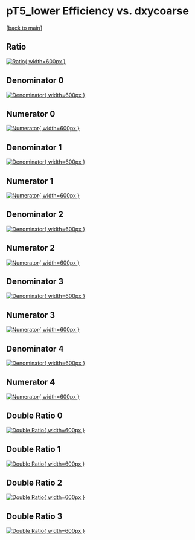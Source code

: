 # pT5_lower Efficiency vs. dxycoarse

[[back to main](./)]



## Ratio

[![Ratio](../mtv/var/pT5_lower_vtr_211_1_eff_dxycoarse.png){ width=600px }](../mtv/var/pT5_lower_vtr_211_1_eff_dxycoarse.pdf)

## Denominator 0

[![Denominator](../mtv/den/pT5_lower_vtr_211_1_eff_dxycoarse_den0.png){ width=600px }](../mtv/den/pT5_lower_vtr_211_1_eff_dxycoarse_den0.pdf)

## Numerator 0

[![Numerator](../mtv/num/pT5_lower_vtr_211_1_eff_dxycoarse_num0.png){ width=600px }](../mtv/num/pT5_lower_vtr_211_1_eff_dxycoarse_num0.pdf)

## Denominator 1

[![Denominator](../mtv/den/pT5_lower_vtr_211_1_eff_dxycoarse_den1.png){ width=600px }](../mtv/den/pT5_lower_vtr_211_1_eff_dxycoarse_den1.pdf)

## Numerator 1

[![Numerator](../mtv/num/pT5_lower_vtr_211_1_eff_dxycoarse_num1.png){ width=600px }](../mtv/num/pT5_lower_vtr_211_1_eff_dxycoarse_num1.pdf)

## Denominator 2

[![Denominator](../mtv/den/pT5_lower_vtr_211_1_eff_dxycoarse_den2.png){ width=600px }](../mtv/den/pT5_lower_vtr_211_1_eff_dxycoarse_den2.pdf)

## Numerator 2

[![Numerator](../mtv/num/pT5_lower_vtr_211_1_eff_dxycoarse_num2.png){ width=600px }](../mtv/num/pT5_lower_vtr_211_1_eff_dxycoarse_num2.pdf)

## Denominator 3

[![Denominator](../mtv/den/pT5_lower_vtr_211_1_eff_dxycoarse_den3.png){ width=600px }](../mtv/den/pT5_lower_vtr_211_1_eff_dxycoarse_den3.pdf)

## Numerator 3

[![Numerator](../mtv/num/pT5_lower_vtr_211_1_eff_dxycoarse_num3.png){ width=600px }](../mtv/num/pT5_lower_vtr_211_1_eff_dxycoarse_num3.pdf)

## Denominator 4

[![Denominator](../mtv/den/pT5_lower_vtr_211_1_eff_dxycoarse_den4.png){ width=600px }](../mtv/den/pT5_lower_vtr_211_1_eff_dxycoarse_den4.pdf)

## Numerator 4

[![Numerator](../mtv/num/pT5_lower_vtr_211_1_eff_dxycoarse_num4.png){ width=600px }](../mtv/num/pT5_lower_vtr_211_1_eff_dxycoarse_num4.pdf)

## Double Ratio 0

[![Double Ratio](../mtv/ratio/pT5_lower_vtr_211_1_eff_dxycoarse_ratio0.png){ width=600px }](../mtv/ratio/pT5_lower_vtr_211_1_eff_dxycoarse_ratio0.pdf)

## Double Ratio 1

[![Double Ratio](../mtv/ratio/pT5_lower_vtr_211_1_eff_dxycoarse_ratio1.png){ width=600px }](../mtv/ratio/pT5_lower_vtr_211_1_eff_dxycoarse_ratio1.pdf)

## Double Ratio 2

[![Double Ratio](../mtv/ratio/pT5_lower_vtr_211_1_eff_dxycoarse_ratio2.png){ width=600px }](../mtv/ratio/pT5_lower_vtr_211_1_eff_dxycoarse_ratio2.pdf)

## Double Ratio 3

[![Double Ratio](../mtv/ratio/pT5_lower_vtr_211_1_eff_dxycoarse_ratio3.png){ width=600px }](../mtv/ratio/pT5_lower_vtr_211_1_eff_dxycoarse_ratio3.pdf)

